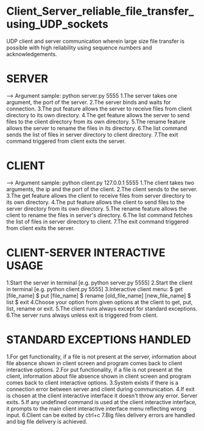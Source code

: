 # Client_Server_reliable_file_transfer_using_UDP_sockets
UDP client and server communication wherein large size file transfer is possible with high reliability using sequence numbers and acknowledgements.

# SERVER
--> Argument sample: python server.py 5555
1.The server takes one argument, the port of the server.
2.The server binds and waits for connection.
3.The put feature allows the server to receive files from client directory to its own directory.
4.The get feature allows the server to send files to the client directory from its own directory.
5.The rename feature allows the server to rename the files in its directory.
6.The list command sends the list of files in server directory to client directory.
7.The exit command triggered from client exits the server.

# CLIENT 
--> Argument sample: python client.py 127.0.0.1 5555
1.The client takes two arguments, the ip and the port of the client.
2.The client sends to the server.
3.The get feature allows the client to receive files from server directory to its own directory.
4.The put feature allows the client to send files to the server directory from its own directory.
5.The rename feature allows the client to rename the files in server's directory.
6.The list command fetches the list of files in server directory to client.
7.The exit command triggered from client exits the server.

# CLIENT-SERVER INTERACTIVE USAGE
1.Start the server in terminal [e.g. python server.py 5555]
2.Start the client in terminal [e.g. python client.py 5555]
3.Interactive client menu:
	$ get [file_name]
	$ put [file_name]
	$ rename [old_file_name] [new_file_name]
	$ list
	$ exit
4.Choose your option from given options at the client to get, put, list, rename or exit.
5.The client runs always except for standard exceptions.
6.The server runs always unless exit is triggered from client.

# STANDARD EXCEPTIONS HANDLED
1.For get functionality, if a file is not present at the server, information about file absence shown in client screen and program comes back to client interactive options.
2.For put functionality, if a file is not present at the client, information about file absence shown in client screen and program comes back to client interactive options.
3.System exists if there is a connection error between server and client during communication.
4.If exit is chosen at the client interactive interface it doesn't throw any error. Server exits.
5.If any undefined command is used at the client interactive interface, it prompts to the main client interactive interface menu reflecting wrong input.
6.Client can be exited by ctrl+c
7.Big files delivery errors are handled and big file delivery is achieved.

